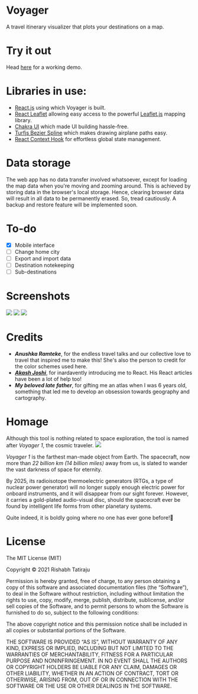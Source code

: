 # Voyager
A travel itinerary visualizer that plots your destinations on a map.

# Try it out
Head [here](https://tatirajurishabh.github.io/voyager/) for a working demo.

# Libraries in use:
- [React.js](https://github.com/facebook/react) using which Voyager is built.
- [React Leaflet](https://github.com/PaulLeCam/react-leaflet) allowing easy access to the powerful [Leaflet.js](https://github.com/Leaflet/Leaflet) mapping library.
- [Chakra UI](https://github.com/chakra-ui/chakra-ui) which made UI building hassle-free.
- [Turfjs Bezier Spline](https://github.com/Turfjs/turf) which makes drawing airplane paths easy.
- [React Context Hook](https://github.com/Spyna/react-context-hook) for effortless global state management.

# Data storage
The web app has no data transfer involved whatsoever, except for loading the map data when you're moving and zooming around. This is achieved by storing data in the browser's local storage. Hence, clearing browser data will result in all data to be permanently erased. So, tread cautiously. A backup and restore feature will be implemented soon.

# To-do
- [x] Mobile interface
- [ ] Change home city
- [ ] Export and import data
- [ ] Destination notekeeping
- [ ] Sub-destinations

# Screenshots
![](https://i.postimg.cc/rpfs0DNK/voyager1.png)
![](https://i.postimg.cc/Y9VSRTV7/voyager2.png)
![](https://i.postimg.cc/yWC84csr/voyager3.png)

# Credits
- ***Anushka Ramteke***, for the endless travel talks and our collective love to travel that inspired me to make this! She's also the person to credit for the color schemes used here.
- ***[Akash Joshi](https://github.com/akash-joshi)***, for inardavently  introducing me to React. His React articles have been a lot of help too!
- ***My beloved late father***, for gifting me an atlas when I was 6 years old, something that led me to develop an obsession towards geography and cartography.

# Homage
Although this tool is nothing related to space exploration, the tool is named after *Voyager 1*, the cosmic traveler.
![](https://upload.wikimedia.org/wikipedia/commons/thumb/6/60/Voyager_spacecraft_model.png/320px-Voyager_spacecraft_model.png)

*Voyager 1* is the farthest man-made object from Earth. The spacecraft, now more than *22 billion km (14 billion miles)* away from us, is slated to wander the vast darkness of space for eternity. 

By 2025, its radioisotope thermoelectric generators (RTGs, a type of nuclear power generator) will no longer supply enough electric power for onboard instruments, and it will disappear from our sight forever. However, it carries a gold-plated audio-visual disc, should the spacecraft ever be found by intelligent life forms from other planetary systems. 

Quite indeed, it is boldly going where no one has ever gone before!🖖

# License
The MIT License (MIT)
  
Copyright © 2021 Rishabh Tatiraju

Permission is hereby granted, free of charge, to any person obtaining a copy of this software and associated documentation files (the “Software”), to deal in the Software without restriction, including without limitation the rights to use, copy, modify, merge, publish, distribute, sublicense, and/or sell copies of the Software, and to permit persons to whom the Software is furnished to do so, subject to the following conditions:

The above copyright notice and this permission notice shall be included in all copies or substantial portions of the Software.

THE SOFTWARE IS PROVIDED “AS IS”, WITHOUT WARRANTY OF ANY KIND, EXPRESS OR IMPLIED, INCLUDING BUT NOT LIMITED TO THE WARRANTIES OF MERCHANTABILITY, FITNESS FOR A PARTICULAR PURPOSE AND NONINFRINGEMENT. IN NO EVENT SHALL THE AUTHORS OR COPYRIGHT HOLDERS BE LIABLE FOR ANY CLAIM, DAMAGES OR OTHER LIABILITY, WHETHER IN AN ACTION OF CONTRACT, TORT OR OTHERWISE, ARISING FROM, OUT OF OR IN CONNECTION WITH THE SOFTWARE OR THE USE OR OTHER DEALINGS IN THE SOFTWARE.
